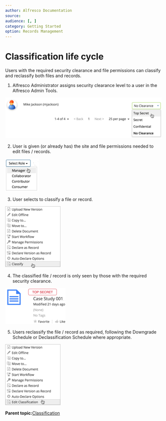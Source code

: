 ```yaml
---
author: Alfresco Documentation
source: 
audience: [, ]
category: Getting Started
option: Records Management
---
```


# Classification life cycle

Users with the required security clearance and file permissions can classify and reclassify both files and records.

1. Alfresco Administrator assigns security clearance level to a user in the Alfresco Admin Tools.

![Set security clearance](../images/rm-classification-clearance.png)

2. User is given \(or already has\) the site and file permissions needed to edit files / records.

![Set site role](../images/rm-classification-role.png)

3. User selects to classify a file or record.

![Classify file](../images/rm-classification-classify.png)

4. The classified file / record is only seen by those with the required security clearance.

![Classification label](../images/rm-classification-label.png)

5. Users reclassify the file / record as required, following the Downgrade Schedule or Declassification Schedule where appropriate.

![Edit classification](../images/rm-classification-edit.png)



**Parent topic:**[Classification](../concepts/rm-classification.md)

